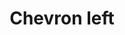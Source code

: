 ---
title: Chevron left
tags:
icon: chevron-left
svg: '<svg xmlns="http://www.w3.org/2000/svg" width="24" height="24" fill="none" viewBox="0 0 24 24" stroke-width="1.5" stroke-linecap="round" stroke-linejoin="round" stroke="currentColor"><path d="m15 6-6 6 6 6"/></svg>'
---
